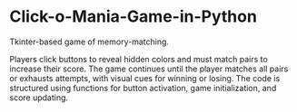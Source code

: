 # Click-o-Mania-Game-in-Python
Tkinter-based game of memory-matching.

Players click buttons to reveal hidden colors and must match pairs to increase their score. The game continues until the player matches all pairs or exhausts attempts, with visual cues for winning or losing. The code is structured using functions for button activation, game initialization, and score updating.
